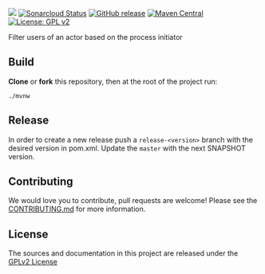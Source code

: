 ![](https://github.com/bonitasoft/bonita-actorfilter-initiator/workflows/Build/badge.svg)
[![Sonarcloud Status](https://sonarcloud.io/api/project_badges/measure?project=bonitasoft_bonita-actorfilter-initiator&metric=alert_status)](https://sonarcloud.io/dashboard?id=bonita-actorfilter-initiator)
[![GitHub release](https://img.shields.io/github/v/release/bonitasoft/bonita-actorfilter-initiator?color=blue&label=Release)](https://github.com/bonitasoft/bonita-actorfilter-initiator/releases)
[![Maven Central](https://img.shields.io/maven-central/v/org.bonitasoft.connectors/bonita-actorfilter-initiator.svg?label=Maven%20Central&color=orange)](https://search.maven.org/search?q=g:%22org.bonitasoft.actorfilter%22%20AND%20a:%22bonita-actorfilter-initiator%22)
[![License: GPL v2](https://img.shields.io/badge/License-GPL%20v2-yellow.svg)](https://www.gnu.org/licenses/old-licenses/gpl-2.0.en.html)

Filter users of an actor based on the process initiator

## Build

__Clone__ or __fork__ this repository, then at the root of the project run:

`./mvnw`

## Release

In order to create a new release push a `release-<version>` branch with the desired version in pom.xml.
Update the `master` with the next SNAPSHOT version.

## Contributing

We would love you to contribute, pull requests are welcome! Please see the [CONTRIBUTING.md](CONTRIBUTING.md) for more information.

## License

The sources and documentation in this project are released under the [GPLv2 License](LICENSE)